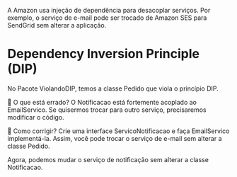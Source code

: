 A Amazon usa injeção de dependência para desacoplar serviços. 
Por exemplo, o serviço de e-mail pode ser trocado de Amazon SES para 
SendGrid sem alterar a aplicação.

# Dependency Inversion Principle (DIP)

No Pacote ViolandoDIP, temos a classe Pedido que viola o princípio DIP.

🛑 O que está errado?
O Notificacao está fortemente acoplado ao EmailServico. 
Se quisermos trocar para outro serviço, precisaremos modificar o código.

🔧 Como corrigir?
Crie uma interface ServicoNotificacao e faça EmailServico implementá-la.
Assim, você pode trocar o serviço de e-mail sem alterar a classe Pedido.

Agora, podemos mudar o serviço de notificação sem alterar a classe Notificacao.